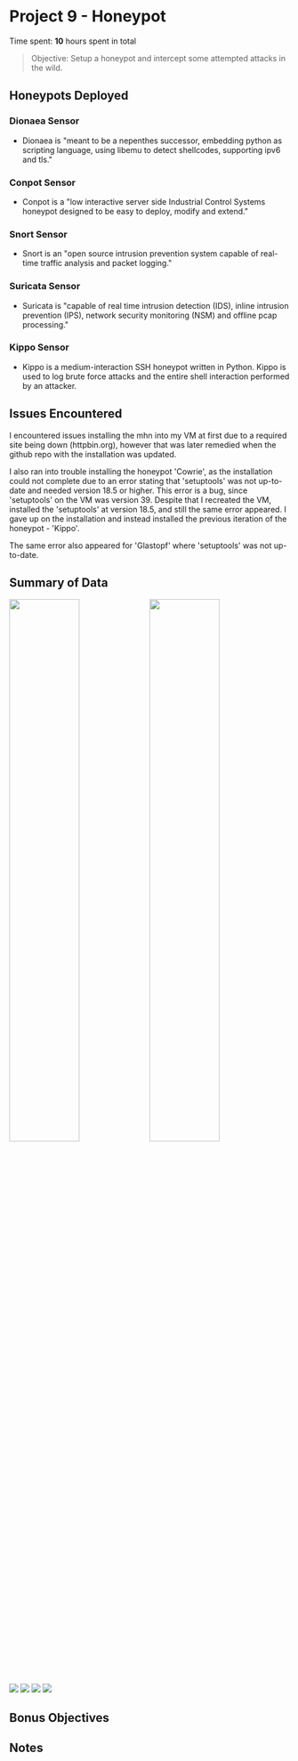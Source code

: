 # Project 9 - Honeypot

Time spent: **10** hours spent in total

> Objective: Setup a honeypot and intercept some attempted attacks in the wild.

## Honeypots Deployed

### Dionaea Sensor
* Dionaea is "meant to be a nepenthes successor, embedding python as scripting language, using libemu to detect shellcodes, supporting ipv6 and tls."

### Conpot Sensor
* Conpot is a "low interactive server side Industrial Control Systems honeypot designed to be easy to deploy, modify and extend."

### Snort Sensor
* Snort is an "open source intrusion prevention system capable of real-time traffic analysis and packet logging."

### Suricata Sensor
* Suricata is "capable of real time intrusion detection (IDS), inline intrusion prevention (IPS), network security monitoring (NSM) and offline pcap processing."

### Kippo Sensor
* Kippo is a medium-interaction SSH honeypot written in Python. Kippo is used to log brute force attacks and the entire shell interaction performed by an attacker.

## Issues Encountered

I encountered issues installing the mhn into my VM at first due to a required site being down (httpbin.org), however that was later remedied when the github repo with the installation was updated.

I also ran into trouble installing the honeypot 'Cowrie', as the installation could not complete due to an error stating that 'setuptools' was not up-to-date and needed version 18.5 or higher. This error is a bug, since 'setuptools' on the VM was version 39. Despite that I recreated the VM, installed the 'setuptools' at version 18.5, and still the same error appeared. I gave up on the installation and instead installed the previous iteration of the honeypot - 'Kippo'.

The same error also appeared for 'Glastopf' where 'setuptools' was not up-to-date.

## Summary of Data

<img src="https://raw.githubusercontent.com/cheezm91/CodePathWeek9/master/top5ips.png" width=50%><img src="https://raw.githubusercontent.com/cheezm91/CodePathWeek9/master/top5pots.png" width=50%>
<img src="https://raw.githubusercontent.com/cheezm91/CodePathWeek9/master/sensors.png">
<img src="https://raw.githubusercontent.com/cheezm91/CodePathWeek9/master/payloadssnort.png">
<img src="https://raw.githubusercontent.com/cheezm91/CodePathWeek9/master/payloadssuricata.png">
<img src="https://raw.githubusercontent.com/cheezm91/CodePathWeek9/master/kippotop.png">

## Bonus Objectives


## Notes
